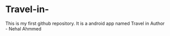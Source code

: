 # Travel-in-
This is my first github repository. It is a android app named Travel in
Author - Nehal Ahmmed
